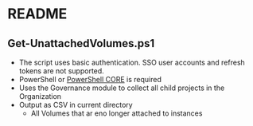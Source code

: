 # README

## Get-UnattachedVolumes.ps1
- The script uses basic authentication. SSO user accounts and refresh tokens are not supported.
- PowerShell or [PowerShell CORE](https://github.com/PowerShell/PowerShell) is required
- Uses the Governance module to collect all child projects in the Organization
- Output as CSV in current directory
  - All Volumes that ar eno longer attached to instances